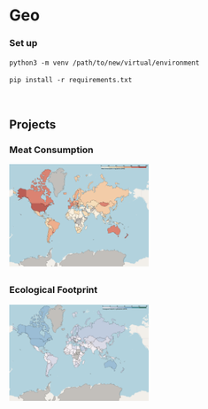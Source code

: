 # Geo

### Set up
`python3 -m venv /path/to/new/virtual/environment`

`pip install -r requirements.txt`

<br>

## Projects

### Meat Consumption
<img src="MeatConsumption/MeatConsumption.png" width="50%" height="50%" />

##

### Ecological Footprint
<img src="EcologicalFootprint/EcologicalFootprint.png" width="50%" height="50%" />
